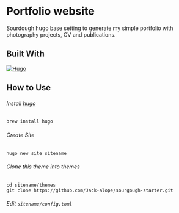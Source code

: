# Portfolio website

Sourdough hugo base setting to generate my simple portfolio with photography projects, CV and publications.

## Built With 
[![Hugo](https://img.shields.io/badge/Hugo-%5E0.80.0-ff4088?style=flat-square&logo=hugo)](https://gohugo.io/)

## How to Use
###### Install [hugo](https://gohugo.io)
```
brew install hugo
```
###### Create Site 
```
hugo new site sitename
```
###### Clone this theme into themes
```
cd sitename/themes
git clone https://github.com/Jack-alope/sourgough-starter.git
```
###### Edit `sitename/config.toml`



